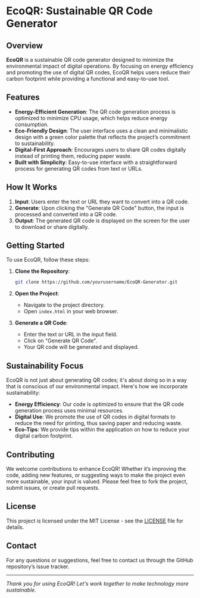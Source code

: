 # EcoQR: Sustainable QR Code Generator

## Overview
**EcoQR** is a sustainable QR code generator designed to minimize the environmental impact of digital operations. By focusing on energy efficiency and promoting the use of digital QR codes, EcoQR helps users reduce their carbon footprint while providing a functional and easy-to-use tool.

## Features
- **Energy-Efficient Generation**: The QR code generation process is optimized to minimize CPU usage, which helps reduce energy consumption.
- **Eco-Friendly Design**: The user interface uses a clean and minimalistic design with a green color palette that reflects the project’s commitment to sustainability.
- **Digital-First Approach**: Encourages users to share QR codes digitally instead of printing them, reducing paper waste.
- **Built with Simplicity**: Easy-to-use interface with a straightforward process for generating QR codes from text or URLs.

## How It Works
1. **Input**: Users enter the text or URL they want to convert into a QR code.
2. **Generate**: Upon clicking the "Generate QR Code" button, the input is processed and converted into a QR code.
3. **Output**: The generated QR code is displayed on the screen for the user to download or share digitally.

## Getting Started
To use EcoQR, follow these steps:

1. **Clone the Repository**:
    ```bash
    git clone https://github.com/yourusername/EcoQR-Generator.git
    ```

2. **Open the Project**:
   - Navigate to the project directory.
   - Open `index.html` in your web browser.

3. **Generate a QR Code**:
   - Enter the text or URL in the input field.
   - Click on "Generate QR Code".
   - Your QR code will be generated and displayed.

## Sustainability Focus
EcoQR is not just about generating QR codes; it's about doing so in a way that is conscious of our environmental impact. Here's how we incorporate sustainability:

- **Energy Efficiency**: Our code is optimized to ensure that the QR code generation process uses minimal resources.
- **Digital Use**: We promote the use of QR codes in digital formats to reduce the need for printing, thus saving paper and reducing waste.
- **Eco-Tips**: We provide tips within the application on how to reduce your digital carbon footprint.

## Contributing
We welcome contributions to enhance EcoQR! Whether it’s improving the code, adding new features, or suggesting ways to make the project even more sustainable, your input is valued. Please feel free to fork the project, submit issues, or create pull requests.

## License
This project is licensed under the MIT License - see the [LICENSE](LICENSE) file for details.

## Contact
For any questions or suggestions, feel free to contact us through the GitHub repository’s issue tracker.

---

*Thank you for using EcoQR! Let's work together to make technology more sustainable.*
